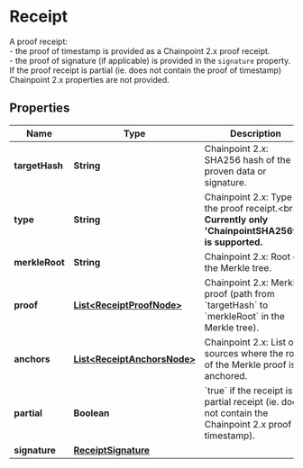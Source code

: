 

# Receipt

A proof receipt:<br> - the proof of timestamp is provided as a Chainpoint 2.x proof receipt.<br> - the proof of signature (if applicable) is provided in the `signature` property.<br> If the proof receipt is partial (ie. does not contain the proof of timestamp) Chainpoint 2.x properties are not provided. 

## Properties

Name | Type | Description | Notes
------------ | ------------- | ------------- | -------------
**targetHash** | **String** | Chainpoint 2.x: SHA256 hash of the proven data or signature.  |  [optional]
**type** | **String** | Chainpoint 2.x: Type of the proof receipt.&lt;br&gt; **Currently only &#39;ChainpointSHA256v2&#39; is supported.**  |  [optional]
**merkleRoot** | **String** | Chainpoint 2.x: Root of the Merkle tree.  |  [optional]
**proof** | [**List&lt;ReceiptProofNode&gt;**](ReceiptProofNode.md) | Chainpoint 2.x: Merkle proof (path from &#x60;targetHash&#x60; to &#x60;merkleRoot&#x60; in the Merkle tree).  |  [optional]
**anchors** | [**List&lt;ReceiptAnchorsNode&gt;**](ReceiptAnchorsNode.md) | Chainpoint 2.x: List of sources where the root of the Merkle proof is anchored.  |  [optional]
**partial** | **Boolean** | &#x60;true&#x60; if the receipt is a partial receipt (ie. does not contain the Chainpoint 2.x proof of timestamp).  |  [optional]
**signature** | [**ReceiptSignature**](ReceiptSignature.md) |  |  [optional]



